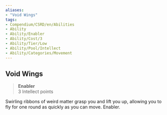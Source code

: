 ```yaml
---
aliases:
- "Void Wings"
tags:
- Compendium/CSRD/en/Abilities
- Ability
- Ability/Enabler
- Ability/Cost/3
- Ability/Tier/Low
- Ability/Pool/Intellect
- Ability/Categories/Movement
---
```


  
## Void Wings  
>**Enabler**  
>3 Intellect points
  
Swirling ribbons of weird matter grasp you and lift you up, allowing you to fly for one round as quickly as you can move. Enabler.